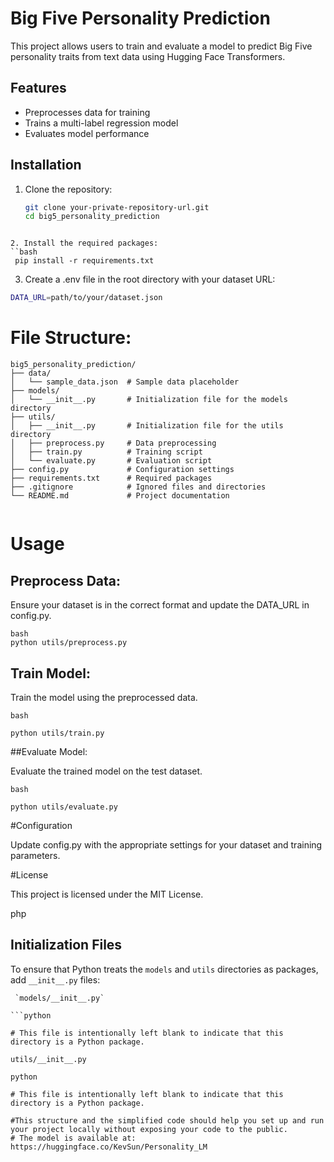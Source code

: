 # Big Five Personality Prediction

This project allows users to train and evaluate a model to predict Big Five personality traits from text data using Hugging Face Transformers.

## Features

- Preprocesses data for training
- Trains a multi-label regression model
- Evaluates model performance

## Installation

1. Clone the repository:
   ```bash
   git clone your-private-repository-url.git
   cd big5_personality_prediction
```

2. Install the required packages:
``bash
 pip install -r requirements.txt
```

3. Create a .env file in the root directory with your dataset URL:
```bash
DATA_URL=path/to/your/dataset.json
```

# File Structure:
```
big5_personality_prediction/
├── data/
│   └── sample_data.json  # Sample data placeholder
├── models/
│   └── __init__.py       # Initialization file for the models directory
├── utils/
│   ├── __init__.py       # Initialization file for the utils directory
│   ├── preprocess.py     # Data preprocessing
│   ├── train.py          # Training script
│   └── evaluate.py       # Evaluation script
├── config.py             # Configuration settings
├── requirements.txt      # Required packages
├── .gitignore            # Ignored files and directories
└── README.md             # Project documentation
         
```
      
# Usage

##   Preprocess Data:
    
Ensure your dataset is in the correct format and update the DATA_URL in config.py.

 ```  
bash
python utils/preprocess.py
```

##  Train Model:

Train the model using the preprocessed data.
```
bash

python utils/train.py
```
##Evaluate Model:

Evaluate the trained model on the test dataset.
```
bash

python utils/evaluate.py
```

#Configuration

Update config.py with the appropriate settings for your dataset and training parameters.

#License

This project is licensed under the MIT License.

php


## Initialization Files

To ensure that Python treats the `models` and `utils` directories as packages, add `__init__.py` files:

```
 `models/__init__.py`

```python

# This file is intentionally left blank to indicate that this directory is a Python package.

utils/__init__.py

python

# This file is intentionally left blank to indicate that this directory is a Python package.

#This structure and the simplified code should help you set up and run your project locally without exposing your code to the public.
# The model is available at: https://huggingface.co/KevSun/Personality_LM
